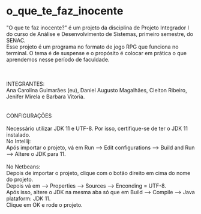 # o_que_te_faz_inocente
"O que te faz inocente?" é um projeto da disciplina de Projeto Integrador I do curso de Análise e Desenvolvimento de Sistemas, primeiro semestre, do SENAC. 
<br />
Esse projeto é um programa no formato de jogo RPG que funciona no terminal. O tema é de suspense e o propósito é colocar em prática o que aprendemos nesse período de faculdade.

<br />
<br />
INTEGRANTES:
<br /> 
Ana Carolina Guimarães (eu), Daniel Augusto Magalhães, Cleiton Ribeiro, Jenifer Mirela e Barbara Vitoria.
<br />
<br />
<br />
CONFIGURAÇÕES
<br />
<br />
Necessário utilizar JDK 11 e UTF-8. Por isso, certifique-se de ter o JDK 11 instalado.
<br />
No Intellij:
<br />
Após importar o projeto, vá em Run --> Edit configurations --> Build and Run --> Altere o JDK para 11.
<br />
<br />
No Netbeans: 
<br />
Depois de importar o projeto, clique com o botão direito em cima do nome do projeto. <br />
Depois vá em --> Properties -->  Sources --> Enconding = UTF-8. <br />
Após isso, altere o JDK na mesma aba só que em Build --> Compile --> Java plataform: JDK 11.<br />
Clique em OK e rode o projeto.
